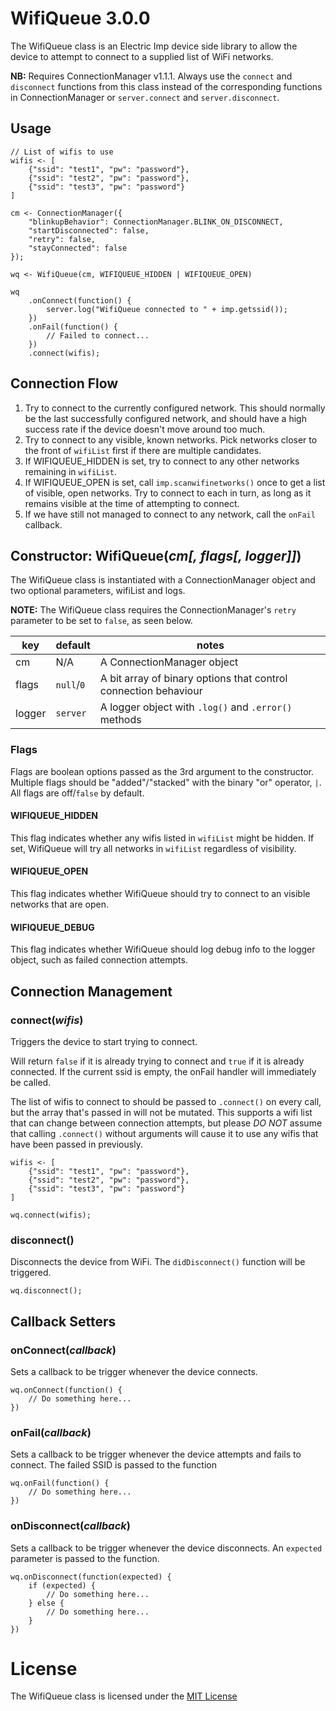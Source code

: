 # WifiQueue 3.0.0

The WifiQueue class is an Electric Imp device side library to allow the device to attempt to connect to a supplied list of WiFi networks.

**NB:** Requires ConnectionManager v1.1.1.  Always use the `connect` and `disconnect` functions from this class instead of the corresponding functions in ConnectionManager or `server.connect` and `server.disconnect`.

## Usage

```squirrel
// List of wifis to use
wifis <- [
	{"ssid": "test1", "pw": "password"},
	{"ssid": "test2", "pw": "password"},
	{"ssid": "test3", "pw": "password"}
]

cm <- ConnectionManager({
	"blinkupBehavior": ConnectionManager.BLINK_ON_DISCONNECT,
	"startDisconnected": false,
	"retry": false,
	"stayConnected": false
});

wq <- WifiQueue(cm, WIFIQUEUE_HIDDEN | WIFIQUEUE_OPEN)

wq
	.onConnect(function() {
		server.log("WifiQueue connected to " + imp.getssid());
	})
	.onFail(function() {
		// Failed to connect...
	})
	.connect(wifis);
```

## Connection Flow

1. Try to connect to the currently configured network.  This should normally be the last successfully configured network, and should have a high success rate if the device doesn't move around too much.
2. Try to connect to any visible, known networks.  Pick networks closer to the front of `wifiList` first if there are multiple candidates.
3. If WIFIQUEUE\_HIDDEN is set, try to connect to any other networks remaining in `wifiList`.
4. If WIFIQUEUE\_OPEN is set, call `imp.scanwifinetworks()` once to get a list of visible, open networks.  Try to connect to each in turn, as long as it remains visible at the time of attempting to connect.
5. If we have still not managed to connect to any network, call the `onFail` callback.

## Constructor: WifiQueue(*cm[, flags[, logger]]*)

The WifiQueue class is instantiated with a ConnectionManager object and two optional parameters, wifiList and logs.

**NOTE:** The WifiQueue class requires the ConnectionManager's `retry` parameter to be set to `false`, as seen below.

| key               | default             | notes                                                           |
| ----------------- | ------------------- | -----                                                           |
| cm                | N/A                 | A ConnectionManager object                                      |
| flags             | `null`/`0`          | A bit array of binary options that control connection behaviour |
| logger            | `server`            | A logger object with `.log()` and `.error()` methods            |

### Flags

Flags are boolean options passed as the 3rd argument to the constructor.  Multiple flags should be "added"/"stacked" with the binary "or" operator, `|`.  All flags are off/`false` by default.

#### WIFIQUEUE\_HIDDEN

This flag indicates whether any wifis listed in `wifiList` might be hidden.  If set, WifiQueue will try all networks in `wifiList` regardless of visibility.

#### WIFIQUEUE\_OPEN

This flag indicates whether WifiQueue should try to connect to an visible
networks that are open.

#### WIFIQUEUE\_DEBUG

This flag indicates whether WifiQueue should log debug info to the logger
object, such as failed connection attempts.

## Connection Management

### connect(*wifis*)

Triggers the device to start trying to connect.

Will return `false` if it is already trying to connect and `true` if it is already connected.  If the current ssid is empty, the onFail handler will immediately be called.

The list of wifis to connect to should be passed to `.connect()` on every call, but the array that's passed in will not be mutated.  This supports a wifi list that can change between connection attempts, but please *DO NOT* assume that calling `.connect()` without arguments will cause it to use any wifis that have been passed in previously.

```squirrel
wifis <- [
	{"ssid": "test1", "pw": "password"},
	{"ssid": "test2", "pw": "password"},
	{"ssid": "test3", "pw": "password"}
]

wq.connect(wifis);
```

### disconnect()

Disconnects the device from WiFi. The `didDisconnect()` function will be triggered.

```squirrel
wq.disconnect();
```

## Callback Setters

### onConnect(*callback*)

Sets a callback to be trigger whenever the device connects.

```squirrel
wq.onConnect(function() {
	// Do something here...
})
```

### onFail(*callback*)

Sets a callback to be trigger whenever the device attempts and fails to connect. The failed SSID is passed to the function

```squirrel
wq.onFail(function() {
	// Do something here...
})
```

### onDisconnect(*callback*)

Sets a callback to be trigger whenever the device disconnects. An `expected` parameter is passed to the function.

```squirrel
wq.onDisconnect(function(expected) {
	if (expected) {
		// Do something here...
	} else {
		// Do something here...
	}
})
```

# License

The WifiQueue class is licensed under the [MIT License](https://github.com/mysticpants/WifiQueue/LICENSE)
